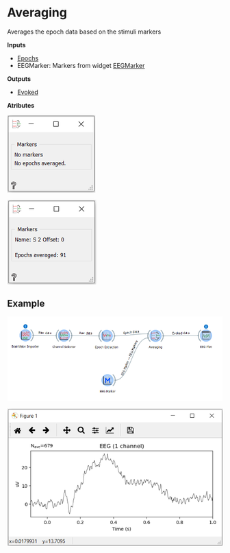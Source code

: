 Averaging
=========
Averages the epoch data based on the stimuli markers


**Inputs**

- [Epochs][1]
- EEGMarker: Markers from widget [EEGMarker](eegmarker.md)

**Outputs**

- [Evoked](https://mne.tools/stable/generated/mne.Evoked.html)

[1]: https://mne.tools/dev/generated/mne.Epochs.html

**Atributes**

![](images/ave1.png)

![](images/ave2.png)



Example
-------

![](images/exa2work.png)

![](images/exa2plot.png)